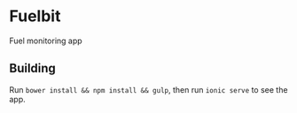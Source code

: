 Fuelbit
=====================
Fuel monitoring app

## Building
Run `bower install && npm install && gulp`, then run `ionic serve` to see the app.
